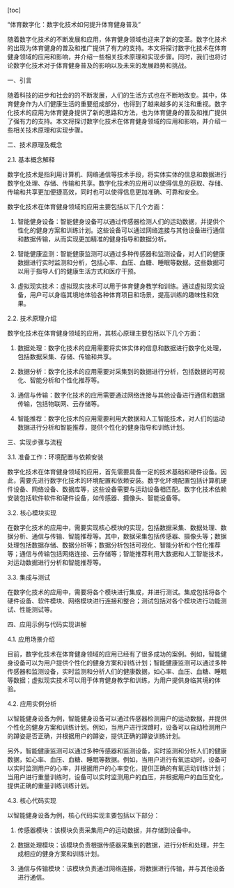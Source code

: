 
[toc]                    
                
                
“体育数字化：数字化技术如何提升体育健身普及”

随着数字化技术的不断发展和应用，体育健身领域也迎来了新的变革。数字化技术的出现为体育健身的普及和推广提供了有力的支持。本文将探讨数字化技术在体育健身领域的应用和影响，并介绍一些相关技术原理和实现步骤。同时，我们也将讨论数字化技术对于体育健身普及的影响以及未来的发展趋势和挑战。

一、引言

随着科技的进步和社会的的不断发展，人们的生活方式也在不断地改变。其中，体育健身作为人们健康生活的重要组成部分，也得到了越来越多的关注和重视。数字化技术的应用为体育健身提供了新的思路和方法，也为体育健身的普及和推广提供了强有力的支持。本文将探讨数字化技术在体育健身领域的应用和影响，并介绍一些相关技术原理和实现步骤。

二、技术原理及概念

2.1. 基本概念解释

数字化技术是指利用计算机、网络通信等技术手段，将实体实体的信息和数据进行数字化处理、存储、传输和共享。数字化技术的应用可以使得信息的获取、存储、传输和共享更加便捷高效，同时也可以使得信息更加准确、可靠和安全。

数字化技术在体育健身领域的应用主要包括以下几个方面：

1. 智能健身设备：智能健身设备可以通过传感器检测人们的运动数据，并提供个性化的健身方案和训练计划。这些设备可以通过网络连接与其他设备进行通信和数据传输，从而实现更加精准的健身指导和数据分析。

2. 智能健康监测：智能健康监测可以通过多种传感器和监测设备，对人们的健康数据进行实时监测和分析，包括心率、血压、血糖、睡眠等数据。这些数据可以用于指导人们的健康生活方式和医疗干预。

3. 虚拟现实技术：虚拟现实技术可以用于体育健身教学和训练。通过虚拟现实设备，用户可以身临其境地体验各种体育项目和场景，提高训练的趣味性和效果。

2.2. 技术原理介绍

数字化技术在体育健身领域的应用，其核心原理主要包括以下几个方面：

1. 数据处理：数字化技术的应用需要将实体实体的信息和数据进行数字化处理，包括数据采集、存储、传输和共享。

2. 数据分析：数字化技术的应用需要对采集到的数据进行分析，包括数据的可视化、智能分析和个性化推荐等。

3. 通信与传输：数字化技术的应用需要通过网络连接与其他设备进行通信和数据传输，包括物联网、云存储等。

4. 智能推荐：数字化技术的应用需要利用大数据和人工智能技术，对人们的运动数据进行分析和智能推荐，提供个性化的健身指导和训练计划。

三、实现步骤与流程

3.1. 准备工作：环境配置与依赖安装

数字化技术在体育健身领域的应用，首先需要具备一定的技术基础和硬件设备。因此，需要先进行数字化技术的环境配置和依赖安装。数字化环境配置包括计算机硬件设备、网络设备、数据库等，这些设备需要与运动设备相匹配。数字化技术依赖安装包括软件软件和硬件设备，如传感器、摄像头、智能设备等。

3.2. 核心模块实现

在数字化技术的应用中，需要实现核心模块的实现，包括数据采集、数据处理、数据分析、通信与传输、智能推荐等。其中，数据采集包括传感器、摄像头等；数据处理包括数据存储、数据分析等；数据分析包括可视化、智能分析和个性化推荐等；通信与传输包括网络连接、云存储等；智能推荐利用大数据和人工智能技术，对运动数据进行分析和智能推荐等。

3.3. 集成与测试

在数字化技术的应用中，需要将各个模块进行集成，并进行测试。集成包括将各个硬件设备、软件模块、网络模块进行连接和整合；测试包括对各个模块进行功能测试、性能测试等。

四、应用示例与代码实现讲解

4.1. 应用场景介绍

目前，数字化技术在体育健身领域的应用已经有了很多成功的案例。例如，智能健身设备可以为用户提供个性化的健身方案和训练计划；智能健康监测可以通过多种传感器和监测设备，实时监测和分析人们的健康数据，如心率、血压、血糖、睡眠等数据；虚拟现实技术可以用于体育健身教学和训练，为用户提供身临其境的体验。

4.2. 应用实例分析

以智能健身设备为例，智能健身设备可以通过传感器检测用户的运动数据，并提供个性化的健身方案和训练计划。例如，当用户进行深蹲时，设备可以自动检测用户的蹲姿是否正确，并根据用户的蹲姿，提供正确的蹲姿训练计划。

另外，智能健康监测可以通过多种传感器和监测设备，实时监测和分析人们的健康数据，如心率、血压、血糖、睡眠等数据。例如，当用户进行有氧运动时，设备可以实时监测用户的心率，并根据用户的心率变化，提供正确的有氧运动训练计划；当用户进行重量训练时，设备可以实时监测用户的血压，并根据用户的血压变化，提供正确的重量训练训练计划。

4.3. 核心代码实现

以智能健身设备为例，核心代码实现主要包括以下部分：

1. 传感器模块：该模块负责采集用户的运动数据，并存储到设备中。

2. 数据处理模块：该模块负责根据传感器采集到的数据，进行分析和处理，并生成相应的健身方案和训练计划。

3. 通信与传输模块：该模块负责通过网络连接，将数据进行传输，并与其他设备进行通信。

